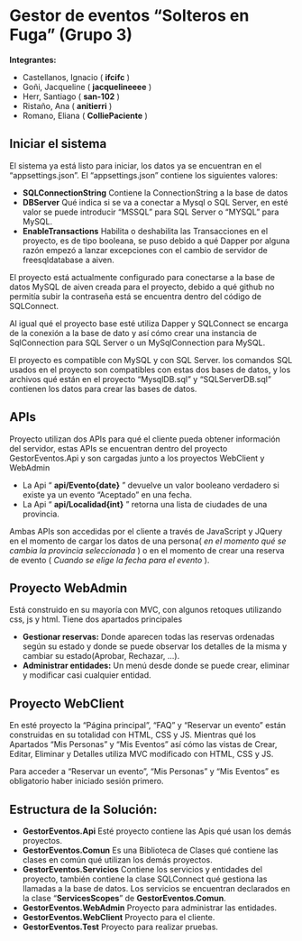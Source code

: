 # **Gestor de eventos “Solteros en Fuga” (Grupo 3)**
**Integrantes:**
 - Castellanos, Ignacio ( **ifcifc** )
 - Goñi, Jacqueline ( **jacquelineeee** )
 - Herr, Santiago ( **san-102** )
 - Ristaño, Ana ( **anitierri** )
 - Romano, Eliana ( **ColliePaciente** )

## **Iniciar el sistema**
El sistema ya está listo para iniciar, los datos ya se encuentran en el “appsettings.json”.
El “appsettings.json” contiene los siguientes valores:

 - **SQLConnectionString** Contiene la ConnectionString a la base de datos
 - **DBServer** Qué indica si se va a conectar a Mysql o SQL Server, en esté valor se puede introducir “MSSQL” para SQL Server o “MYSQL” para
   MySQL.
 -  **EnableTransactions** Habilita o deshabilita las Transacciones en el proyecto, es de tipo booleana, se puso debido a qué Dapper por
   alguna razón empezó a lanzar excepciones con el cambio de servidor de
   freesqldatabase a aiven.

El proyecto está actualmente configurado para conectarse a la base de datos MySQL de aiven creada para el proyecto, debido a qué github no permitía subir la contraseña está se encuentra dentro del código de SQLConnect.

Al igual qué el proyecto base esté utiliza Dapper y SQLConnect se encarga de la conexión a la base de dato y así cómo crear una instancia de SqlConnection para SQL Server o un MySqlConnection para MySQL.

El proyecto es compatible con MySQL y con SQL Server. los comandos SQL usados en el proyecto son compatibles con estas dos bases de datos, y los archivos qué están en el proyecto “MysqlDB.sql” y “SQLServerDB.sql” contienen los datos para crear las bases de datos.

## **APIs**
Proyecto utilizan dos APIs para qué el cliente pueda obtener información del servidor, estas APIs se encuentran dentro del proyecto GestorEventos.Api y son cargadas junto a los proyectos WebClient y WebAdmin
 - La Api “ **api/Evento{date}** ” devuelve un valor booleano verdadero
   si existe ya un evento “Aceptado” en una fecha.
 - La Api “ **api/Localidad{int}** ” retorna una lista de ciudades de una provincia.
 
Ambas APIs son accedidas por el cliente a través de JavaScript y JQuery en el momento de
cargar los datos de una persona( _en el momento qué se cambia la provincia seleccionada_ ) o
en el momento de crear una reserva de evento ( _Cuando se elige la fecha para el evento_ ).

## **Proyecto WebAdmin**
Está construido en su mayoría con MVC, con algunos retoques utilizando css, js y html.
Tiene dos apartados principales

 - **Gestionar reservas:** Donde aparecen todas las reservas ordenadas según su estado y donde se puede observar los detalles de la misma y cambiar su estado(Aprobar, Rechazar, ...).
 - **Administrar entidades:** Un menú desde donde se puede crear, eliminar y modificar casi cualquier entidad.

## **Proyecto WebClient**
En esté proyecto la “Página principal”, “FAQ” y “Reservar un evento” están construidas en su totalidad con HTML, CSS y JS.
Mientras qué los Apartados “Mis Personas” y “Mis Eventos” así cómo las vistas de Crear, Editar, Eliminar y Detalles utiliza MVC modificado con HTML, CSS y JS.

Para acceder a “Reservar un evento”, “Mis Personas” y “Mis Eventos” es obligatorio haber
iniciado sesión primero.

## **Estructura de la Solución**:

 - **GestorEventos.Api** Esté proyecto contiene las Apis qué usan los demás proyectos.
 - **GestorEventos.Comun** Es una Biblioteca de Clases qué contiene las clases en común qué utilizan los demás proyectos.
 - **GestorEventos.Servicios** Contiene los servicios y entidades del proyecto, también contiene la clase SQLConnect qué gestiona las llamadas a la base de datos. Los servicios se encuentran declarados en la clase “**ServicesScopes**” de **GestorEventos.Comun**.
 - **GestorEventos.WebAdmin** Proyecto para administrar las entidades.
 - **GestorEventos.WebClient** Proyecto para el cliente.
 - **GestorEventos.Test** Proyecto para realizar pruebas.
